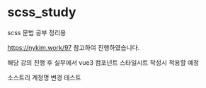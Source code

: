 # scss_study

scss 문법 공부 정리용

https://nykim.work/97 참고하여 진행하였습니다.

해당 강의 진행 후 실무에서 vue3 컴포넌트 스타일시트 작성시 적용할 예정

소스트리 계정명 변경 테스트
